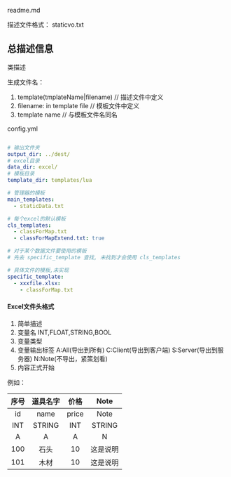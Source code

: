 readme.md

描述文件格式：
staticvo.txt

总描述信息
---------------
类描述


生成文件名： 
1. template(tmplateName|filename)           // 描述文件中定义
2. filename:  in template file              // 模板文件中定义
3. template name                            // 与模板文件名同名         



config.yml
~~~ yml

# 输出文件夹
output_dir: ../dest/
# excel目录
data_dir: excel/
# 模板目录
template_dir: templates/lua

# 管理器的模板
main_templates:
  - staticData.txt

# 每个excel的默认模板
cls_templates:
  - classForMap.txt
  - classForMapExtend.txt: true

# 对于某个数据文件要使用的模板
# 先去 specific_template 查找, 未找到才会使用 cls_templates

# 具体文件的模板,未实现
specific_template:
  - xxxfile.xlsx:
    - classForMap.txt

~~~


#### Excel文件头格式

1. 简单描述
2. 变量名 INT,FLOAT,STRING,BOOL
3. 变量类型
4. 变量输出标签 A:All(导出到所有) C:Client(导出到客户端) S:Server(导出到服务器) N:Note(不导出，紧策划看)
5. 内容正式开始

例如：

| 序号 | 道具名字 |  价格 |   Note   |
|:----:|:--------:|:-----:|:--------:|
|  id  |   name   | price |   Note   |
|  INT |  STRING  |  INT  |  STRING  |
|   A  |     A    |   A   |     N    |
|  100 |   石头   |   10  | 这是说明 |
|  101 |   木材   |   10  | 这是说明 |
